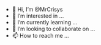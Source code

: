 - 👋 Hi, I’m @MrCrisys
- 👀 I’m interested in ...
- 🌱 I’m currently learning ...
- 💞️ I’m looking to collaborate on ...
- 📫 How to reach me ...

<!---
MrCrisys/MrCrisys is a ✨ special ✨ repository because its `README.md` (this file) appears on your GitHub profile.
You can click the Preview link to take a look at your changes.
--->
